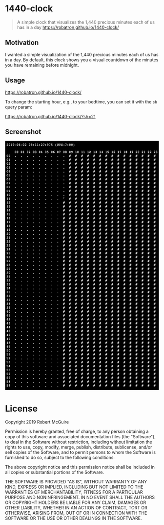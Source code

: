 # 1440-clock

> A simple clock that visualizes the 1,440 precious minutes each of us has in a
> day https://robatron.github.io/1440-clock/

## Motivation

I wanted a simple visualization of the 1,440 precious minutes each of us has in 
a day. By default, this clock shows you a visual countdown of the minutes you 
have remaining before midnight.

## Usage

https://robatron.github.io/1440-clock/

To change the starting hour, e.g., to your bedtime, you can set it with the `sh`
query param:

https://robatron.github.io/1440-clock/?sh=21

## Screenshot

![alt text](./screenshot.png)

# License

Copyright 2019 Robert McGuire

Permission is hereby granted, free of charge, to any person obtaining a copy of
this software and associated documentation files (the "Software"), to deal in
the Software without restriction, including without limitation the rights to
use, copy, modify, merge, publish, distribute, sublicense, and/or sell copies of
the Software, and to permit persons to whom the Software is furnished to do so,
subject to the following conditions:

The above copyright notice and this permission notice shall be included in all
copies or substantial portions of the Software.

THE SOFTWARE IS PROVIDED "AS IS", WITHOUT WARRANTY OF ANY KIND, EXPRESS OR
IMPLIED, INCLUDING BUT NOT LIMITED TO THE WARRANTIES OF MERCHANTABILITY, FITNESS
FOR A PARTICULAR PURPOSE AND NONINFRINGEMENT. IN NO EVENT SHALL THE AUTHORS OR
COPYRIGHT HOLDERS BE LIABLE FOR ANY CLAIM, DAMAGES OR OTHER LIABILITY, WHETHER
IN AN ACTION OF CONTRACT, TORT OR OTHERWISE, ARISING FROM, OUT OF OR IN
CONNECTION WITH THE SOFTWARE OR THE USE OR OTHER DEALINGS IN THE SOFTWARE.
